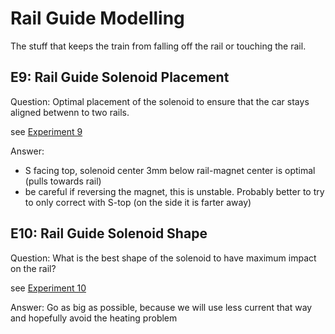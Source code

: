 # Rail Guide Modelling
The stuff that keeps the train from falling off the rail or touching the rail.

## E9: Rail Guide Solenoid Placement
Question: Optimal placement of the solenoid to ensure that the car stays aligned betwenn to two rails.

see [Experiment 9](E9/E9_RailGuide.md)

Answer:
- S facing top, solenoid center 3mm below rail-magnet center is optimal (pulls towards rail)
- be careful if reversing the magnet, this is unstable. Probably better to try to only correct with S-top (on the side it is farter away)


## E10: Rail Guide Solenoid Shape
Question: What is the best shape of the solenoid to have maximum impact on the rail?

see [Experiment 10](E10/E10_Form.md)

Answer: Go as big as possible, because we will use less current that way and hopefully avoid the heating problem
